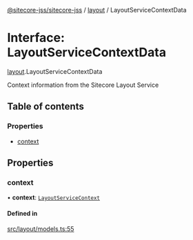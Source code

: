 [@sitecore-jss/sitecore-jss](../README.md) / [layout](../modules/layout.md) / LayoutServiceContextData

# Interface: LayoutServiceContextData

[layout](../modules/layout.md).LayoutServiceContextData

Context information from the Sitecore Layout Service

## Table of contents

### Properties

- [context](layout.LayoutServiceContextData.md#context)

## Properties

### context

• **context**: [`LayoutServiceContext`](layout.LayoutServiceContext.md)

#### Defined in

[src/layout/models.ts:55](https://github.com/Sitecore/jss/blob/48835bfd8/packages/sitecore-jss/src/layout/models.ts#L55)
